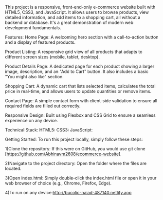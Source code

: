 This project is a responsive, front-end-only e-commerce website built with HTML5, CSS3, and JavaScript. It allows users to browse products, view detailed information, and add items to a shopping cart, all without a backend or database. It's a great demonstration of modern web development fundamentals.

 Features:
Home Page: A welcoming hero section with a call-to-action button and a display of featured products.

Product Listing: A responsive grid view of all products that adapts to different screen sizes (mobile, tablet, desktop).

Product Details Page: A dedicated page for each product showing a larger image, description, and an "Add to Cart" button. It also includes a basic "You might also like" section.

Shopping Cart: A dynamic cart that lists selected items, calculates the total price in real-time, and allows users to update quantities or remove items.

Contact Page: A simple contact form with client-side validation to ensure all required fields are filled out correctly.

Responsive Design: Built using Flexbox and CSS Grid to ensure a seamless experience on any device.


Technical Stack:
HTML5:
CSS3:
JavaScript: 


 Getting Started:
To run this project locally, simply follow these steps:

1)Clone the repository: If this were on GitHub, you would use git clone [https://github.com/Abhinavm2608/ecommerce-website].

2)Navigate to the project directory: Open the folder where the files are located.

3)Open index.html: Simply double-click the index.html file or open it in your web browser of choice (e.g., Chrome, Firefox, Edge).

4)To run on any device:http://bucolic-naiad-487140.netlify.app




